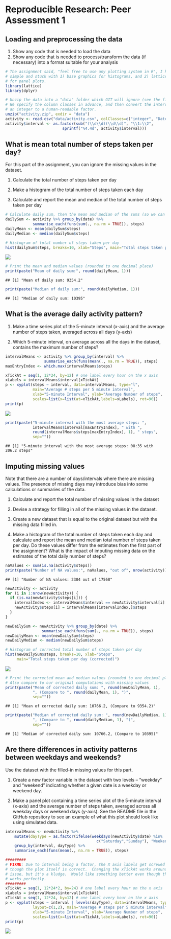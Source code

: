 # Reproducible Research: Peer Assessment 1

<!-- 
  Note:  For consistency, don't use "Knit HTML".  Instead, in the R Console,
  run the command:  knit2html("PA1_template.Rmd")
  -->

## Loading and preprocessing the data

1. Show any code that is needed to load the data
2. Show any code that is needed to process/transform the data (if necessary)
   into a format suitable for your analysis


```r
# The assignment said, "feel free to use any plotting system in R", I kept it
# simple and stuck with 1) base graphics for histograms, and 2) lattice graphics
# for panel plots.
library(lattice)
library(dplyr)
```

```r
# Unzip the data into a "data" folder which GIT will ignore (see the file .gitignore)
# We specify the column classes in advance, and then convert the interval from
# an integer to a human-readable factor.
unzip("activity.zip", exdir = "data")
activity <- read.csv("data/activity.csv", colClasses=c("integer", "Date", "integer"))
activity$interval <- as.factor(sub("(\\d\\d)(\\d\\d)", "\\1:\\2", 
                         sprintf("%4.4d", activity$interval)))
```

## What is mean total number of steps taken per day?

For this part of the assignment, you can ignore the missing values in the dataset.

1. Calculate the total number of steps taken per day

2. Make a histogram of the total number of steps taken each day

3. Calculate and report the mean and median of the total number of steps taken per day


```r
# Calculate daily sum, then the mean and median of the sums (so we can compare, later)
dailySum <- activity %>% group_by(date) %>%
            summarise_each(funs(sum(., na.rm = TRUE)), steps)
dailyMean <- mean(dailySum$steps)
dailyMedian <- median(dailySum$steps)

# Histogram of total number of steps taken per day
hist(dailySum$steps, breaks=10, xlab="Steps", main="Total steps taken per day")
```

![](PA1_template_files/figure-html/unnamed-chunk-2-1.png) 

```r
# Print the mean and median values (rounded to one decimal place)
print(paste("Mean of daily sum:", round(dailyMean, 1)))
```

```
## [1] "Mean of daily sum: 9354.2"
```

```r
print(paste("Median of daily sum:", round(dailyMedian, 1)))
```

```
## [1] "Median of daily sum: 10395"
```

## What is the average daily activity pattern?

1. Make a time series plot of the 5-minute interval (x-axis) and the average number of steps taken, averaged across all days (y-axis)

2. Which 5-minute interval, on average across all the days in the dataset, contains the maximum number of steps?


```r
intervalMeans <- activity %>% group_by(interval) %>%
                 summarise_each(funs(mean(., na.rm = TRUE)), steps)
maxEntryIndex <- which.max(intervalMeans$steps)

xTickAt = seq(1, 12*24, by=12) # one label every hour on the x axis
xLabels = intervalMeans$interval[xTickAt]
p <- xyplot(steps ~ interval, data=intervalMeans, type="l",
            main="Average # steps per 5 minute interval",
            xlab="5-minute Interval", ylab="Average Number of steps",
            scales=list(x=list(at=xTickAt,labels=xLabels), rot=90))
print(p)
```

![](PA1_template_files/figure-html/unnamed-chunk-3-1.png) 

```r
print(paste("5-minute interval with the most average steps: ", 
            intervalMeans$interval[maxEntryIndex], " with ",
            round(intervalMeans$steps[maxEntryIndex], 1), " steps",
            sep=""))
```

```
## [1] "5-minute interval with the most average steps: 08:35 with 206.2 steps"
```

## Imputing missing values

Note that there are a number of days/intervals where there are missing values. The presence of missing days may introduce bias into some calculations or summaries of the data.

1. Calculate and report the total number of missing values in the dataset

2. Devise a strategy for filling in all of the missing values in the dataset.

3. Create a new dataset that is equal to the original dataset but with the missing data filled in.

4. Make a histogram of the total number of steps taken each day and calculate and report the mean and median total number of steps taken per day. Do these values differ from the estimates from the first part of the assignment? What is the impact of imputing missing data on the estimates of the total daily number of steps?


```r
naValues <- sum(is.na(activity$steps))
print(paste("Number of NA values:", naValues, "out of", nrow(activity)))
```

```
## [1] "Number of NA values: 2304 out of 17568"
```

```r
newActivity <- activity
for (i in 1:nrow(newActivity)) {
  if (is.na(newActivity$steps[i])) {
    intervalIndex <- intervalMeans$interval == newActivity$interval[i]
    newActivity$steps[i] = intervalMeans[intervalIndex,]$steps
  }
}

newDailySum <- newActivity %>% group_by(date) %>%
                summarise_each(funs(sum(., na.rm = TRUE)), steps)
newDailyMean <- mean(newDailySum$steps)
newDailyMedian <- median(newDailySum$steps)

# Histogram of corrected total number of steps taken per day
hist(newDailySum$steps, breaks=10, xlab="Steps", 
     main="Total steps taken per day (corrected)")
```

![](PA1_template_files/figure-html/unnamed-chunk-4-1.png) 

```r
# Print the corrected mean and median values (rounded to one decimal place)
# Also compare to our original computations with missing values
print(paste("Mean of corrected daily sum: ", round(newDailyMean, 1),
            ", (Compare to ", round(dailyMean, 1), ")",
            sep=""))
```

```
## [1] "Mean of corrected daily sum: 10766.2, (Compare to 9354.2)"
```

```r
print(paste("Median of corrected daily sum: ", round(newDailyMedian, 1),
            ", (Compare to ", round(dailyMedian, 1), ")",
            sep=""))
```

```
## [1] "Median of corrected daily sum: 10766.2, (Compare to 10395)"
```

## Are there differences in activity patterns between weekdays and weekends?

Use the dataset with the filled-in missing values for this part.

1. Create a new factor variable in the dataset with two levels – “weekday” and “weekend” indicating whether a given date is a weekday or weekend day.

2. Make a panel plot containing a time series plot of the 5-minute interval (x-axis) and the average number of steps taken, averaged across all weekday days or weekend days (y-axis). See the README file in the GitHub repository to see an example of what this plot should look like using simulated data.


```r
intervalMeans <- newActivity %>%
    mutate(dayType = as.factor(ifelse(weekdays(newActivity$date) %in%
                                        c("Saturday","Sunday"), "Weekend", "Weekday"))) %>%
    group_by(interval, dayType) %>%
    summarise_each(funs(mean(., na.rm = TRUE)), steps)

#########
# FIXME: Due to interval being a factor, the X axis labels get screwed up, even
# though the plot itself is correct.  Changing the xTickAt works around the
# issue, but it's a kludge.  Would like something better even though that kludge
# works perfectly.
#########
xTickAt = seq(1, 12*24*2, by=24) # one label every hour on the x axis
xLabels = intervalMeans$interval[xTickAt]
xTickAt = seq(1, 12*24, by=12) # one label every hour on the x axis
p <- xyplot(steps ~ interval | levels(dayType), data=intervalMeans, type="l",
            layout=c(1,2), main="Average # steps per 5 minute interval",
            xlab="5-minute Interval", ylab="Average Number of steps",
            scales=list(x=list(at=xTickAt,labels=xLabels), rot=90))
print(p)
```

![](PA1_template_files/figure-html/unnamed-chunk-5-1.png) 

<!-- Clean temporary variables from the environment -->

